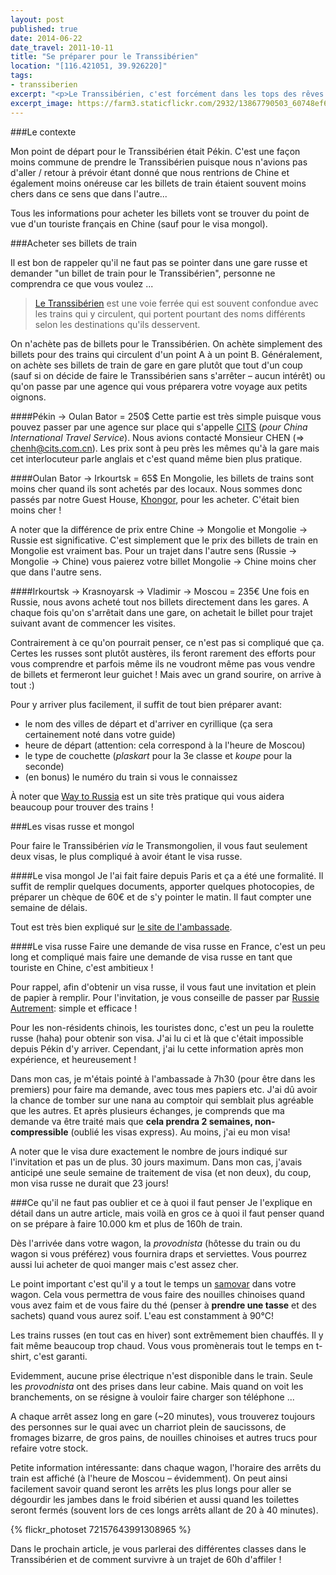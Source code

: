 ```yaml
---
layout: post
published: true
date: 2014-06-22
date_travel: 2011-10-11
title: "Se préparer pour le Transsibérien"
location: "[116.421051, 39.926220]"
tags:
- transsiberien
excerpt: "<p>Le Transsibérien, c'est forcément dans les tops des rêves qu'on peut avoir. C'est une aventure assez folle. Tout ce temps à passer dans un train qui traverse tous les magnifiques paysages de la Sibérie. J'en rêvais depuis longtemps..</p><p>Mais une fois que le rêve peut finalement s'accomplir, les préparatifs sont un peu plus complexe qu'un simple voyage (surtout quand on veut tout faire depuis la Chine en tant que touriste). Alors voilà comment se préparer à faire 10.000 km et plus de 160h de train !</p>"
excerpt_image: https://farm3.staticflickr.com/2932/13867790503_60748ef6fb_c.jpg
---
```


###Le contexte

Mon point de départ pour le Transsibérien était Pékin. C'est une façon moins commune de prendre le Transsibérien puisque nous n'avions pas d'aller / retour à prévoir étant donné que nous rentrions de Chine et également moins onéreuse car les billets de train étaient souvent moins chers dans ce sens que dans l'autre...

Tous les informations pour acheter les billets vont se trouver du point de vue d'un touriste français en Chine (sauf pour le visa mongol).

###Acheter ses billets de train

Il est bon de rappeler qu'il ne faut pas se pointer dans une gare russe et demander "un billet de train pour le Transsibérien", personne ne comprendra ce que vous voulez ...

>[Le Transsibérien](https://fr.wikipedia.org/wiki/Transsib%C3%A9rien) est une voie ferrée qui est souvent confondue avec les trains qui y circulent, qui portent pourtant des noms différents selon les destinations qu'ils desservent.

On n'achète pas de billets pour le Transsibérien. On achète simplement des billets pour des trains qui circulent d'un point A à un point B. Généralement, on achète ses billets de train de gare en gare plutôt que tout d'un coup (sauf si on décide de faire le Transsibérien sans s'arrêter – aucun intérêt) ou qu'on passe par une agence qui vous préparera votre voyage aux petits oignons.

####Pékin → Oulan Bator = 250$
Cette partie est très simple puisque vous pouvez passer par une agence sur place qui s'appelle [CITS](http://fr.cits.net/) (_pour China International Travel Service_). Nous avions contacté Monsieur CHEN (⇒ chenh@cits.com.cn). Les prix sont à peu près les mêmes qu'à la gare mais cet interlocuteur parle anglais et c'est quand même bien plus pratique.

####Oulan Bator → Irkourtsk = 65$
En Mongolie, les billets de trains sont moins cher quand ils sont achetés par des locaux. Nous sommes donc passés par notre Guest House, [Khongor](http://www.khongor-expedition.com/), pour les acheter. C'était bien moins cher !

A noter que la différence de prix entre Chine → Mongolie et Mongolie → Russie est significative. C'est simplement que le prix des billets de train en Mongolie est vraiment bas. Pour un trajet dans l'autre sens (Russie → Mongolie → Chine) vous paierez votre billet Mongolie → Chine moins cher que dans l'autre sens.

####Irkourtsk → Krasnoyarsk → Vladimir → Moscou = 235€
Une fois en Russie, nous avons acheté tout nos billets directement dans les gares. A chaque fois qu'on s'arrêtait dans une gare, on achetait le billet pour trajet suivant avant de commencer les visites.

Contrairement à ce qu'on pourrait penser, ce n'est pas si compliqué que ça. Certes les russes sont plutôt austères, ils feront rarement des efforts pour vous comprendre et parfois même ils ne voudront même pas vous vendre de billets et fermeront leur guichet ! Mais avec un grand sourire, on arrive à tout :)

Pour y arriver plus facilement, il suffit de tout bien préparer avant:

 - le nom des villes de départ et d'arriver en cyrillique (ça sera certainement noté dans votre guide)
 - heure de départ (attention: cela correspond à la l'heure de Moscou)
 - le type de couchette (_plaskart_ pour la 3e classe et _koupe_ pour la seconde)
 - (en bonus) le numéro du train si vous le connaissez

À noter que [Way to Russia](http://www.waytorussia.net/) est un site très pratique qui vous aidera beaucoup pour trouver des trains !

###Les visas russe et mongol

Pour faire le Transsibérien _via_ le Transmongolien, il vous faut seulement deux visas, le plus compliqué à avoir étant le visa russe.

####Le visa mongol
Je l'ai fait faire depuis Paris et ça a été une formalité. Il suffit de remplir quelques documents, apporter quelques photocopies, de préparer un chèque de 60€ et de s'y pointer le matin. Il faut compter une semaine de délais.

Tout est très bien expliqué sur [le site de l'ambassade](http://www.ambassademongolie.fr/index.php?option=com_content&view=article&id=77&Itemid=90&lang=en).

####Le visa russe
Faire une demande de visa russe en France, c'est un peu long et compliqué mais faire une demande de visa russe en tant que touriste en Chine, c'est ambitieux !

Pour rappel, afin d'obtenir un visa russe, il vous faut une invitation et plein de papier à remplir. Pour l'invitation, je vous conseille de passer par [Russie Autrement](http://www.russieautrement.com/): simple et efficace !

Pour les non-résidents chinois, les touristes donc, c'est un peu la roulette russe (haha) pour obtenir son visa. J'ai lu ci et là que c'était impossible depuis Pékin d'y arriver. Cependant, j'ai lu cette information après mon expérience, et heureusement !

Dans mon cas, je m'étais pointé à l'ambassade à 7h30 (pour être dans les premiers) pour faire ma demande, avec tous mes papiers etc. J'ai dû avoir la chance de tomber sur une nana au comptoir qui semblait plus agréable que les autres. Et après plusieurs échanges, je comprends que ma demande va être traité mais que **cela prendra 2 semaines, non-compressible** (oublié les visas express). Au moins, j'ai eu mon visa!

A noter que le visa dure exactement le nombre de jours indiqué sur l'invitation et pas un de plus. 30 jours maximum. Dans mon cas, j'avais anticipé une seule semaine de traitement de visa (et non deux), du coup, mon visa russe ne durait que 23 jours!

###Ce qu'il ne faut pas oublier et ce à quoi il faut penser
Je l'explique en détail dans un autre article, mais voilà en gros ce à quoi il faut penser quand on se prépare à faire 10.000 km et plus de 160h de train.

Dès l'arrivée dans votre wagon, la _provodnista_ (hôtesse du train ou du wagon si vous préférez) vous fournira draps et serviettes. Vous pourrez aussi lui acheter de quoi manger mais c'est assez cher.

Le point important c'est qu'il y a tout le temps un [samovar](https://fr.wikipedia.org/wiki/Samovar) dans votre wagon. Cela vous permettra de vous faire des nouilles chinoises quand vous avez faim et de vous faire du thé (penser à **prendre une tasse** et des sachets) quand vous aurez soif. L'eau est constamment à 90°C!

Les trains russes (en tout cas en hiver) sont extrêmement bien chauffés. Il y fait même beaucoup trop chaud. Vous vous promènerais tout le temps en t-shirt, c'est garanti.

Evidemment, aucune prise électrique n'est disponible dans le train. Seule les _provodnista_ ont des prises dans leur cabine. Mais quand on voit les branchements, on se résigne à vouloir faire charger son téléphone ...

A chaque arrêt assez long en gare (~20 minutes), vous trouverez toujours des personnes sur le quai avec un charriot plein de saucissons, de fromages bizarre, de gros pains, de nouilles chinoises et autres trucs pour refaire votre stock.

Petite information intéressante: dans chaque wagon, l'horaire des arrêts du train est affiché (à l'heure de Moscou – évidemment). On peut ainsi facilement savoir quand seront les arrêts les plus longs pour aller se dégourdir les jambes dans le froid sibérien et aussi quand les toilettes seront fermés (souvent lors de ces longs arrêts allant de 20 à 40 minutes).

{% flickr_photoset 72157643991308965 %}

Dans le prochain article, je vous parlerai des différentes classes dans le Transsibérien et de comment survivre à un trajet de 60h d'affiler !
